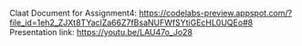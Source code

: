 Claat Document for Assignment4: https://codelabs-preview.appspot.com/?file_id=1eh2_ZJXt8TYaclZa66Z7fBsaNUFWfSYtiGEcHL0UQEo#8
Presentation link: https://youtu.be/LAU47o_Jo28
